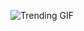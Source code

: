
<!-- GIF_SECTION -->
![Trending GIF](https://media2.giphy.com/media/v1.Y2lkPThiYjIxNzcyMXBjOHZqMjE4dWd3ZWwwc2g3MWFxc2NmOHZ2eTRoNnN6aXNzbXhmdyZlcD12MV9naWZzX3NlYXJjaCZjdD1n/3oEjHGr1Fhz0kyv8Ig/giphy.gif)
<!-- END_GIF_SECTION -->
